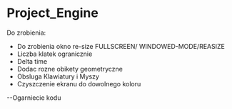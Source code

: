 # Project_Engine


Do zrobienia:
 - Do zrobienia okno re-size FULLSCREEN/ WINDOWED-MODE/REASIZE
 - Liczba klatek ogranicznie
 - Delta time 
 - Dodac rozne obikety geometryczne
 - Obsluga Klawiatury i Myszy
 - Czyszczenie ekranu do dowolnego koloru

 --Ogarniecie kodu 

 